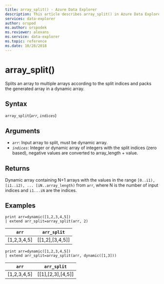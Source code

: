 ```yaml
---
title: array_split() - Azure Data Explorer
description: This article describes array_split() in Azure Data Explorer.
services: data-explorer
author: orspod
ms.author: orspodek
ms.reviewer: alexans
ms.service: data-explorer
ms.topic: reference
ms.date: 10/28/2018
---
```

# array_split()

Splits an array to multiple arrays according to the split indices and packs the generated array in a dynamic array.

## Syntax

`array_split`(*`arr`*, *`indices`*)

## Arguments

* *`arr`*: Input array to split, must be dynamic array.
* *`indices`*: Integer or dynamic array of integers with the split indices (zero based), negative values are converted to array_length + value.

## Returns

Dynamic array containing N+1 arrays with the values in the range `[0..i1), [i1..i2), ... [iN..array_length)` from `arr`, where N is the number of input indices and `i1...iN` are the indices.

## Examples

<!-- csl: https://help.apl.windows.net:443/Samples -->
```apl
print arr=dynamic([1,2,3,4,5]) 
| extend arr_split=array_split(arr, 2)
```

|`arr`|`arr_split`|
|---|---|
|[1,2,3,4,5]|[[1,2],[3,4,5]]|

<!-- csl: https://help.apl.windows.net:443/Samples -->
```apl
print arr=dynamic([1,2,3,4,5]) 
| extend arr_split=array_split(arr, dynamic([1,3]))
```

|`arr`|`arr_split`|
|---|---|
|[1,2,3,4,5]|[[1],[2,3],[4,5]]|
